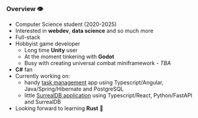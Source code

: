 ### Overview :eye:
- Computer Science student (2020-2025)
- Interested in **webdev**, **data science** and so much more
- Full-stack
- Hobbyist game developer
  - Long time **Unity** user
  - At the moment tinkering with **Godot**
  - Busy with creating universal combat miniframework - *TBA*
- **C#** fan
- Currently working on:
  - handy [task management](https://github.com/panierka/ToDoList) app using Typescript/Angular, Java/Spring/Hibernate and PostgreSQL
  - little [SurrealDB application](https://github.com/panierka/ShopWebsite) using Typescript/React, Python/FastAPI and SurrealDB
- Looking forward to learning **Rust** :crab:
